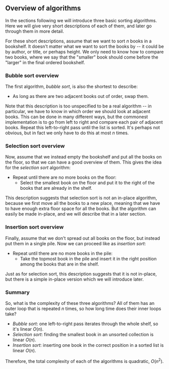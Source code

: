 
## Overview of algorithms

In the sections following we will introduce three basic sorting algorithms.
Here we will give very short descriptions of each of them, and later go through them in more detail.

For these short descriptions, assume that we want to sort $n$ books in a bookshelf.
It doesn't matter what we want to sort the books by -- it could be by author, or title, or perhaps height.
We only need to know how to compare two books, where we say that the "smaller" book should come before the "larger" in the final ordered bookshelf.

### Bubble sort overview

The first algorithm, *bubble sort*, is also the shortest to describe:

- As long as there are two adjacent books out of order, swap them.

Note that this description is too unspecified to be a real algorithm --
in particular, we have to know in which order we should look at adjacent books.
This can be done in many different ways, but the commonest implementation is to go from left to right and compare each pair of adjacent books.
Repeat this left-to-right pass until the list is sorted.
It's perhaps not obvious, but in fact we only have to do this at most $n$ times.

### Selection sort overview

Now, assume that we instead empty the bookshelf and put all the books on the floor, so that we can have a good overview of them.
This gives the idea for the *selection sort* algorithm:

- Repeat until there are no more books on the floor:
    - Select the smallest book on the floor and put it to the right of the books that are already in the shelf.

This description suggests that selection sort is not an in-place algorithm, because we first move all the books to a new place, meaning that we have to have enough extra floor space for all the books.
But the algorithm can easily be made in-place, and we will describe that in a later section.

### Insertion sort overview

Finally, assume that we don't spread out all books on the floor, but instead put them in a single pile.
Now we can proceed like as *insertion sort*:

- Repeat until there are no more books in the pile:
    - Take the topmost book in the pile and insert it in the right position among the books that are in the shelf.

Just as for selection sort, this description suggests that it is not in-place, but there is a simple in-place version which we will introduce later.

### Summary

So, what is the complexity of these three algorithms?
All of them has an outer loop that is repeated $n$ times, so how long time does their inner loops take?

- *Bubble sort*: one left-to-right pass iterates through the whole shelf, so it's linear $O(n)$.
- *Selection sort*: finding the smallest book in an unsorted collection is linear $O(n)$.
- *Insertion sort*: inserting one book in the correct position in a sorted list is linear $O(n)$.

Therefore, the total complexity of each of the algorithms is quadratic, $O(n^2)$.
